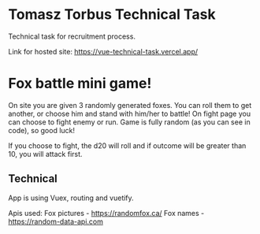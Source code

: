 # Tomasz Torbus Technical Task

Technical task for recruitment process.

Link for hosted site:
https://vue-technical-task.vercel.app/

# Fox battle mini game!
On site you are given 3 randomly generated foxes. You can roll them to get another, or choose him and stand with him/her to battle!
On fight page you can choose to fight enemy or run. Game is fully random (as you can see in code), so good luck!

If you choose to fight, the d20 will roll and if outcome will be greater than 10, you will attack first.

## Technical
App is using Vuex, routing and vuetify.

Apis used:
Fox pictures - https://randomfox.ca/
Fox names - https://random-data-api.com

